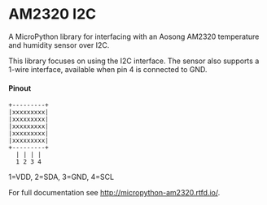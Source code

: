 # AM2320 I2C

A MicroPython library for interfacing with an Aosong AM2320 temperature and humidity sensor over I2C.

This library focuses on using the I2C interface. The sensor also supports a 1-wire interface, available when pin 4 is connected to GND.

#### Pinout

```
+---------+
|xxxxxxxxx|
|xxxxxxxxx|
|xxxxxxxxx|
|xxxxxxxxx|
|xxxxxxxxx|
+---------+
  | | | |
  1 2 3 4
```

1=VDD, 2=SDA, 3=GND, 4=SCL

For full documentation see http://micropython-am2320.rtfd.io/.
